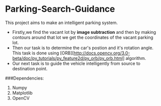 # Parking-Search-Guidance
This project aims to make an intelligent parking system.  
* Firstly,we find the vacant lot by **image subtraction** and then by making contours around that lot we get the coordinates of the vacant parking lot.  
* Then our task is to determine the car's postion and it's rotation angle. This task is done using [ORB][http://docs.opencv.org/3.0-beta/doc/py_tutorials/py_feature2d/py_orb/py_orb.html] algorithm.
* Our next task is to guide the vehicle intelligently from source to destination point.

###Dependencies:
1. Numpy
2. Matplotlib
3. OpenCV
